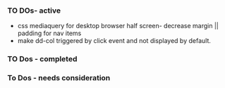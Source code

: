 ### TO DOs- active
- css mediaquery for desktop browser half screen- decrease margin || padding for nav items
- make dd-col triggered by click event and not displayed by default.
### TO Dos - completed

### To Dos - needs consideration